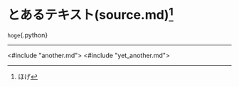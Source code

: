 # とあるテキスト(source.md)[^16]

`hoge`{.python}

---

<#include "another.md">
<#include "yet_another.md">

[^16]: ほげ

<!-- `````table
---
alignment: L
caption: "hello.c"
header: true
markdown: true
table-width: 1.0
# width:
---
hello.c
"~~~{.c}
#include <stdio.h>

void main(void){
  printf("Hello, World\n");
}
~~~
"
````` -->
